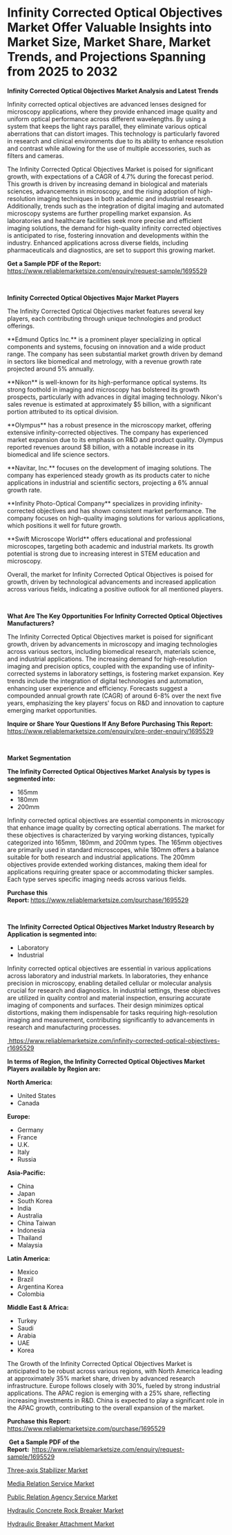 <p><h1>Infinity Corrected Optical Objectives Market Offer Valuable Insights into Market Size, Market Share, Market Trends, and Projections Spanning from 2025 to 2032</h1></p><p><strong>Infinity Corrected Optical Objectives Market Analysis and Latest Trends</strong></p>
<p><p>Infinity corrected optical objectives are advanced lenses designed for microscopy applications, where they provide enhanced image quality and uniform optical performance across different wavelengths. By using a system that keeps the light rays parallel, they eliminate various optical aberrations that can distort images. This technology is particularly favored in research and clinical environments due to its ability to enhance resolution and contrast while allowing for the use of multiple accessories, such as filters and cameras.</p><p>The Infinity Corrected Optical Objectives Market is poised for significant growth, with expectations of a CAGR of 4.7% during the forecast period. This growth is driven by increasing demand in biological and materials sciences, advancements in microscopy, and the rising adoption of high-resolution imaging techniques in both academic and industrial research. Additionally, trends such as the integration of digital imaging and automated microscopy systems are further propelling market expansion. As laboratories and healthcare facilities seek more precise and efficient imaging solutions, the demand for high-quality infinity corrected objectives is anticipated to rise, fostering innovation and developments within the industry. Enhanced applications across diverse fields, including pharmaceuticals and diagnostics, are set to support this growing market.</p></p>
<p><strong>Get a Sample PDF of the Report:&nbsp;</strong> <a href="https://www.reliablemarketsize.com/enquiry/request-sample/1695529?utm_campaign=1888&utm_medium=2&utm_source=Github&utm_content=ia&utm_term=27032025&utm_id=infinity-corrected-optical-objectives">https://www.reliablemarketsize.com/enquiry/request-sample/1695529</a></p>
<p>&nbsp;</p>
<p><strong>Infinity Corrected Optical Objectives Major Market Players</strong></p>
<p><p>The Infinity Corrected Optical Objectives market features several key players, each contributing through unique technologies and product offerings. </p><p>**Edmund Optics Inc.** is a prominent player specializing in optical components and systems, focusing on innovation and a wide product range. The company has seen substantial market growth driven by demand in sectors like biomedical and metrology, with a revenue growth rate projected around 5% annually.</p><p>**Nikon** is well-known for its high-performance optical systems. Its strong foothold in imaging and microscopy has bolstered its growth prospects, particularly with advances in digital imaging technology. Nikon's sales revenue is estimated at approximately $5 billion, with a significant portion attributed to its optical division.</p><p>**Olympus** has a robust presence in the microscopy market, offering extensive infinity-corrected objectives. The company has experienced market expansion due to its emphasis on R&D and product quality. Olympus reported revenues around $8 billion, with a notable increase in its biomedical and life science sectors.</p><p>**Navitar, Inc.** focuses on the development of imaging solutions. The company has experienced steady growth as its products cater to niche applications in industrial and scientific sectors, projecting a 6% annual growth rate.</p><p>**Infinity Photo-Optical Company** specializes in providing infinity-corrected objectives and has shown consistent market performance. The company focuses on high-quality imaging solutions for various applications, which positions it well for future growth.</p><p>**Swift Microscope World** offers educational and professional microscopes, targeting both academic and industrial markets. Its growth potential is strong due to increasing interest in STEM education and microscopy.</p><p>Overall, the market for Infinity Corrected Optical Objectives is poised for growth, driven by technological advancements and increased application across various fields, indicating a positive outlook for all mentioned players.</p></p>
<p>&nbsp;</p>
<p><strong>What Are The Key Opportunities For Infinity Corrected Optical Objectives Manufacturers?</strong></p>
<p><p>The Infinity Corrected Optical Objectives market is poised for significant growth, driven by advancements in microscopy and imaging technologies across various sectors, including biomedical research, materials science, and industrial applications. The increasing demand for high-resolution imaging and precision optics, coupled with the expanding use of infinity-corrected systems in laboratory settings, is fostering market expansion. Key trends include the integration of digital technologies and automation, enhancing user experience and efficiency. Forecasts suggest a compounded annual growth rate (CAGR) of around 6-8% over the next five years, emphasizing the key players' focus on R&D and innovation to capture emerging market opportunities.</p></p>
<p><strong>Inquire or Share Your Questions If Any Before Purchasing This Report:</strong> <a href="https://www.reliablemarketsize.com/enquiry/pre-order-enquiry/1695529?utm_campaign=1888&utm_medium=2&utm_source=Github&utm_content=ia&utm_term=27032025&utm_id=infinity-corrected-optical-objectives">https://www.reliablemarketsize.com/enquiry/pre-order-enquiry/1695529</a></p>
<p>&nbsp;</p>
<p><strong>Market Segmentation</strong></p>
<p><strong>The Infinity Corrected Optical Objectives Market Analysis by types is segmented into:</strong></p>
<p><ul><li>165mm</li><li>180mm</li><li>200mm</li></ul></p>
<p><p>Infinity corrected optical objectives are essential components in microscopy that enhance image quality by correcting optical aberrations. The market for these objectives is characterized by varying working distances, typically categorized into 165mm, 180mm, and 200mm types. The 165mm objectives are primarily used in standard microscopes, while 180mm offers a balance suitable for both research and industrial applications. The 200mm objectives provide extended working distances, making them ideal for applications requiring greater space or accommodating thicker samples. Each type serves specific imaging needs across various fields.</p></p>
<p><strong>Purchase this Report:&nbsp;</strong><a href="https://www.reliablemarketsize.com/purchase/1695529?utm_campaign=1888&utm_medium=2&utm_source=Github&utm_content=ia&utm_term=27032025&utm_id=infinity-corrected-optical-objectives">https://www.reliablemarketsize.com/purchase/1695529</a></p>
<p>&nbsp;</p>
<p><strong>The Infinity Corrected Optical Objectives Market Industry Research by Application is segmented into:</strong></p>
<p><ul><li>Laboratory</li><li>Industrial</li></ul></p>
<p><p>Infinity corrected optical objectives are essential in various applications across laboratory and industrial markets. In laboratories, they enhance precision in microscopy, enabling detailed cellular or molecular analysis crucial for research and diagnostics. In industrial settings, these objectives are utilized in quality control and material inspection, ensuring accurate imaging of components and surfaces. Their design minimizes optical distortions, making them indispensable for tasks requiring high-resolution imaging and measurement, contributing significantly to advancements in research and manufacturing processes.</p></p>
<p><a href="https://www.reliablemarketsize.com/infinity-corrected-optical-objectives-r1695529?utm_campaign=1888&utm_medium=2&utm_source=Github&utm_content=ia&utm_term=27032025&utm_id=infinity-corrected-optical-objectives">&nbsp;https://www.reliablemarketsize.com/infinity-corrected-optical-objectives-r1695529</a></p>
<p><strong>In terms of Region, the Infinity Corrected Optical Objectives Market Players available by Region are:</strong></p>
<p>
    <p> <strong> North America: </strong>
        <ul>
            <li>United States</li>
            <li>Canada</li>
        </ul>
        </p> 
    <p> <strong> Europe: </strong>
        <ul>
            <li>Germany</li>
            <li>France</li>
            <li>U.K.</li>
            <li>Italy</li>
            <li>Russia</li>
        </ul>
        </p> 
    <p> <strong> Asia-Pacific: </strong>
        <ul>
            <li>China</li>
            <li>Japan</li>
            <li>South Korea</li>
            <li>India</li>
            <li>Australia</li>
            <li>China Taiwan</li>
            <li>Indonesia</li>
            <li>Thailand</li>
            <li>Malaysia</li>
        </ul>
        </p> 
    <p> <strong> Latin America: </strong>
        <ul>
            <li>Mexico</li>
            <li>Brazil</li>
            <li>Argentina Korea</li>
            <li>Colombia</li>
        </ul>
        </p> 
    <p> <strong> Middle East & Africa: </strong>
        <ul>
            <li>Turkey</li>
            <li>Saudi</li>
            <li>Arabia</li>
            <li>UAE</li>
            <li>Korea</li>
        </ul>
    </p>
    </p>
<p><p>The Growth of the Infinity Corrected Optical Objectives Market is anticipated to be robust across various regions, with North America leading at approximately 35% market share, driven by advanced research infrastructure. Europe follows closely with 30%, fueled by strong industrial applications. The APAC region is emerging with a 25% share, reflecting increasing investments in R&D. China is expected to play a significant role in the APAC growth, contributing to the overall expansion of the market.</p></p>
<p><strong>Purchase this Report: </strong><a href="https://www.reliablemarketsize.com/purchase/1695529?utm_campaign=1888&utm_medium=2&utm_source=Github&utm_content=ia&utm_term=27032025&utm_id=infinity-corrected-optical-objectives">https://www.reliablemarketsize.com/purchase/1695529</a></p>
<p>&nbsp;<strong>Get a Sample PDF of the Report:&nbsp;&nbsp;</strong><a href="https://www.reliablemarketsize.com/enquiry/request-sample/1695529?utm_campaign=1888&utm_medium=2&utm_source=Github&utm_content=ia&utm_term=27032025&utm_id=infinity-corrected-optical-objectives">https://www.reliablemarketsize.com/enquiry/request-sample/1695529</a></p>
<p><strong></strong></p>
<p><p><a href="https://github.com/pezezlarue7h/Market-Research-Report-List-1/blob/main/three-axis-stabilizer-market.md?utm_campaign=1888&utm_medium=2&utm_source=Github&utm_content=ia&utm_term=27032025&utm_id=infinity-corrected-optical-objectives">Three-axis Stabilizer Market</a></p><p><a href="https://github.com/auriashetzxj/Market-Research-Report-List-1/blob/main/media-relation-service-market.md?utm_campaign=1888&utm_medium=2&utm_source=Github&utm_content=ia&utm_term=27032025&utm_id=infinity-corrected-optical-objectives">Media Relation Service Market</a></p><p><a href="https://github.com/wycheelwayeu/Market-Research-Report-List-1/blob/main/public-relation-agency-service-market.md?utm_campaign=1888&utm_medium=2&utm_source=Github&utm_content=ia&utm_term=27032025&utm_id=infinity-corrected-optical-objectives">Public Relation Agency Service Market</a></p><p><a href="https://github.com/rueffmuoloqw/Market-Research-Report-List-1/blob/main/hydraulic-concrete-rock-breaker-market.md?utm_campaign=1888&utm_medium=2&utm_source=Github&utm_content=ia&utm_term=27032025&utm_id=infinity-corrected-optical-objectives">Hydraulic Concrete Rock Breaker Market</a></p><p><a href="https://github.com/lazloklitz2e/Market-Research-Report-List-1/blob/main/hydraulic-breaker-attachment-market.md?utm_campaign=1888&utm_medium=2&utm_source=Github&utm_content=ia&utm_term=27032025&utm_id=infinity-corrected-optical-objectives">Hydraulic Breaker Attachment Market</a></p></p>